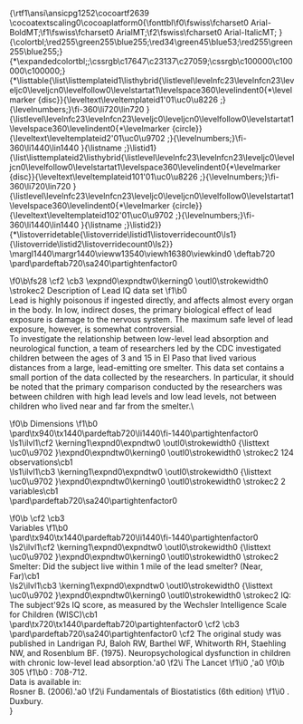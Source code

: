 {\rtf1\ansi\ansicpg1252\cocoartf2639
\cocoatextscaling0\cocoaplatform0{\fonttbl\f0\fswiss\fcharset0 Arial-BoldMT;\f1\fswiss\fcharset0 ArialMT;\f2\fswiss\fcharset0 Arial-ItalicMT;
}
{\colortbl;\red255\green255\blue255;\red34\green45\blue53;\red255\green255\blue255;}
{\*\expandedcolortbl;;\cssrgb\c17647\c23137\c27059;\cssrgb\c100000\c100000\c100000;}
{\*\listtable{\list\listtemplateid1\listhybrid{\listlevel\levelnfc23\levelnfcn23\leveljc0\leveljcn0\levelfollow0\levelstartat1\levelspace360\levelindent0{\*\levelmarker \{disc\}}{\leveltext\leveltemplateid1\'01\uc0\u8226 ;}{\levelnumbers;}\fi-360\li720\lin720 }{\listlevel\levelnfc23\levelnfcn23\leveljc0\leveljcn0\levelfollow0\levelstartat1\levelspace360\levelindent0{\*\levelmarker \{circle\}}{\leveltext\leveltemplateid2\'01\uc0\u9702 ;}{\levelnumbers;}\fi-360\li1440\lin1440 }{\listname ;}\listid1}
{\list\listtemplateid2\listhybrid{\listlevel\levelnfc23\levelnfcn23\leveljc0\leveljcn0\levelfollow0\levelstartat1\levelspace360\levelindent0{\*\levelmarker \{disc\}}{\leveltext\leveltemplateid101\'01\uc0\u8226 ;}{\levelnumbers;}\fi-360\li720\lin720 }{\listlevel\levelnfc23\levelnfcn23\leveljc0\leveljcn0\levelfollow0\levelstartat1\levelspace360\levelindent0{\*\levelmarker \{circle\}}{\leveltext\leveltemplateid102\'01\uc0\u9702 ;}{\levelnumbers;}\fi-360\li1440\lin1440 }{\listname ;}\listid2}}
{\*\listoverridetable{\listoverride\listid1\listoverridecount0\ls1}{\listoverride\listid2\listoverridecount0\ls2}}
\margl1440\margr1440\vieww13540\viewh16380\viewkind0
\deftab720
\pard\pardeftab720\sa240\partightenfactor0

\f0\b\fs28 \cf2 \cb3 \expnd0\expndtw0\kerning0
\outl0\strokewidth0 \strokec2 Description of Lead IQ data set
\f1\b0 \
Lead is highly poisonous if ingested directly, and affects almost every organ in the body. In low, indirect doses, the primary biological effect of lead exposure is damage to the nervous system. The maximum safe level of lead exposure, however, is somewhat controversial.\
To investigate the relationship between low-level lead absorption and neurological function, a team of researchers led by the CDC investigated children between the ages of 3 and 15 in El Paso that lived various distances from a large, lead-emitting ore smelter. This data set contains a small portion of the data collected by the researchers. In particular, it should be noted that the primary comparison conducted by the researchers was between children with high lead levels and low lead levels, not between children who lived near and far from the smelter.\

\f0\b Dimensions
\f1\b0 \
\pard\tx940\tx1440\pardeftab720\li1440\fi-1440\partightenfactor0
\ls1\ilvl1\cf2 \kerning1\expnd0\expndtw0 \outl0\strokewidth0 {\listtext	\uc0\u9702 	}\expnd0\expndtw0\kerning0
\outl0\strokewidth0 \strokec2 124 observations\cb1 \
\ls1\ilvl1\cb3 \kerning1\expnd0\expndtw0 \outl0\strokewidth0 {\listtext	\uc0\u9702 	}\expnd0\expndtw0\kerning0
\outl0\strokewidth0 \strokec2 2 variables\cb1 \
\pard\pardeftab720\sa240\partightenfactor0

\f0\b \cf2 \cb3 \
Variables
\f1\b0 \
\pard\tx940\tx1440\pardeftab720\li1440\fi-1440\partightenfactor0
\ls2\ilvl1\cf2 \kerning1\expnd0\expndtw0 \outl0\strokewidth0 {\listtext	\uc0\u9702 	}\expnd0\expndtw0\kerning0
\outl0\strokewidth0 \strokec2 Smelter: Did the subject live within 1 mile of the lead smelter? (Near, Far)\cb1 \
\ls2\ilvl1\cb3 \kerning1\expnd0\expndtw0 \outl0\strokewidth0 {\listtext	\uc0\u9702 	}\expnd0\expndtw0\kerning0
\outl0\strokewidth0 \strokec2 IQ: The subject\'92s IQ score, as measured by the Wechsler Intelligence Scale for Children (WISC)\cb1 \
\pard\tx720\tx1440\pardeftab720\partightenfactor0
\cf2 \cb3 \
\pard\pardeftab720\sa240\partightenfactor0
\cf2 The original study was published in Landrigan PJ, Baloh RW, Barthel WF, Whitworth RH, Staehling NW, and Rosenblum BF. (1975). Neuropsychological dysfunction in children with chronic low-level lead absorption.\'a0
\f2\i The Lancet
\f1\i0 ,\'a0
\f0\b 305
\f1\b0 : 708-712.\
Data is available in:\
Rosner B. (2006).\'a0
\f2\i Fundamentals of Biostatistics (6th edition)
\f1\i0 . Duxbury.\
}